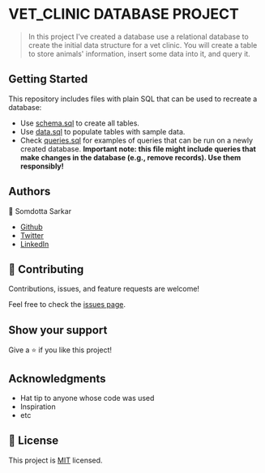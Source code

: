 # VET_CLINIC DATABASE PROJECT

> In this project I've created a database use a relational database to create the initial data structure for a vet clinic. You will create a table to store animals' information, insert some data into it, and query it.



## Getting Started

This repository includes files with plain SQL that can be used to recreate a database:

- Use [schema.sql](./schema.sql) to create all tables.
- Use [data.sql](./data.sql) to populate tables with sample data.
- Check [queries.sql](./queries.sql) for examples of queries that can be run on a newly created database. **Important note: this file might include queries that make changes in the database (e.g., remove records). Use them responsibly!**


## Authors

👤 Somdotta Sarkar

- [Github](https://github.com/Somdotta07)
- [Twitter](https://github.com/Somdotta07)
- [LinkedIn](www.linkedin.com/in/somdottasarkar)



## 🤝 Contributing

Contributions, issues, and feature requests are welcome!

Feel free to check the [issues page](../../issues/).

## Show your support

Give a ⭐️ if you like this project!

## Acknowledgments

- Hat tip to anyone whose code was used
- Inspiration
- etc

## 📝 License

This project is [MIT](./MIT.md) licensed.
